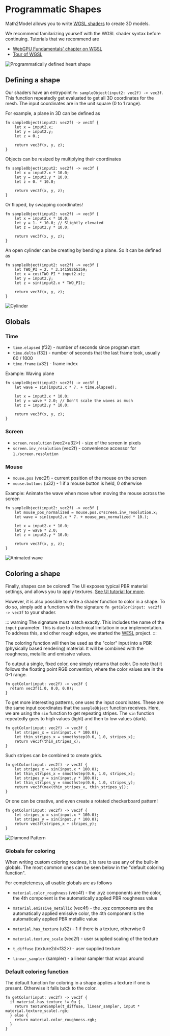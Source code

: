 # Programmatic Shapes

Math2Model allows you to write [WGSL shaders](https://google.github.io/tour-of-wgsl/) to create 3D models.

We recommend familarizing yourself with the WGSL shader syntax before continuing. Tutorials that we recommend are

- [WebGPU Fundamentals' chapter on WGSL](https://webgpufundamentals.org/webgpu/lessons/webgpu-wgsl.html)
- [Tour of WGSL](https://google.github.io/tour-of-wgsl)

![Programmatically defined heart shape](resources/prog-heart.png)

## Defining a shape

Our shaders have an entrypoint `fn sampleObject(input2: vec2f) -> vec3f`. This function repeatedly get evaluated to get all 3D coordinates for the mesh. The input coordinates are in the unit square (0 to 1 range).

For example, a plane in 3D can be defined as

```wgsl
fn sampleObject(input2: vec2f) -> vec3f {
    let x = input2.x;
    let y = input2.y;
    let z = 0.;

	return vec3f(x, y, z);
}
```

Objects can be resized by multiplying their coordinates
```wgsl
fn sampleObject(input2: vec2f) -> vec3f {
    let x = input2.x * 10.0;
    let y = input2.y * 10.0;
    let z = 0. * 10.0;

	return vec3f(x, y, z);
}
```

Or flipped, by swapping coordinates!
```wgsl
fn sampleObject(input2: vec2f) -> vec3f {
    let x = input2.x * 10.0;
    let y = 1. * 10.0; // Slightly elevated
    let z = input2.y * 10.0;

	return vec3f(x, y, z);
}
```


An open cylinder can be creating by bending a plane. So it can be defined as

```wgsl
fn sampleObject(input2: vec2f) -> vec3f {
    let TWO_PI = 2. * 3.14159265359;
    let x = cos(TWO_PI * input2.x);
    let y = input2.y;
    let z = sin(input2.x * TWO_PI);

    return vec3f(x, y, z);
}
```

![Cylinder](resources/prog-cylinder.png)

## Globals

### Time

- `time.elapsed` (f32) - number of seconds since program start
- `time.delta` (f32) - number of seconds that the last frame took, usually 60 / 1000
- `time.frame` (u32) - frame index

Example: Waving plane

```wgsl
fn sampleObject(input2: vec2f) -> vec3f {
    let wave = sin(input2.x * 7. + time.elapsed);

    let x = input2.x * 10.0;
    let y = wave * 2.0; // Don't scale the waves as much
    let z = input2.y * 10.0;

	return vec3f(x, y, z);
}
```

### Screen

- `screen.resolution` (vec2&lt;u32&gt;) - size of the screen in pixels
- `screen.inv_resolution` (vec2f) - convenience accessor for `1./screen.resolution`

### Mouse

- `mouse.pos` (vec2f) - current position of the mouse on the screen
- `mouse.buttons` (u32) - 1 if a mouse button is held, 0 otherwise

Example: Animate the wave when move when moving the mouse across the screen
```wgsl
fn sampleObject(input2: vec2f) -> vec3f {
    let mouse_pos_normalized = mouse.pos.x*screen.inv_resolution.x;
    let wave = sin(input2.x * 7. + mouse_pos_normalized * 10.);

    let x = input2.x * 10.0;
    let y = wave * 2.0;
    let z = input2.y * 10.0;

	return vec3f(x, y, z);
}
```

![Animated wave](./resources/prog-anim-wave.png)

## Coloring a shape

Finally, shapes can be colored! The UI exposes typical PBR material settings, and allows you to apply textures. [See UI tutorial for more](./ui-overview.md).

However, it is also possible to write a shader function to color in a shape. To do so, simply add a function with the signature `fn getColor(input: vec2f) -> vec3f` to your shader.

::: warning
The signature must match exactly. This includes the name of the `input` parameter.
This is due to a technical limitation in our implementation. To address this, and other rough edges, we started the [WESL](https://wesl-lang.dev/) project. 
:::

The coloring function will then be used as the "color" input into a PBR (physically based rendering) material. It will be combined with the roughness, metallic and emissive values.

To output a single, fixed color, one simply returns that color.
Do note that it follows the floating point RGB convention, where the color values are in the 0-1 range.
```wgsl
fn getColor(input: vec2f) -> vec3f {
  return vec3f(1.0, 0.0, 0.0);
}
```

To get more interesting patterns, one uses the input coordinates. These are the same input coordinates that the `sampleObject` function receives. Here, we are using the `sin` function to get repeating stripes. The `sin` function repeatedly goes to high values (light) and then to low values (dark).

```wgsl
fn getColor(input: vec2f) -> vec3f {
    let stripes_x = sin(input.x * 100.0);
    let thin_stripes_x = smoothstep(0.6, 1.0, stripes_x);
    return vec3f(thin_stripes_x);
}
```

Such stripes can be combined to create grids.
```wgsl
fn getColor(input: vec2f) -> vec3f {
    let stripes_x = sin(input.x * 100.0);
    let thin_stripes_x = smoothstep(0.6, 1.0, stripes_x);
    let stripes_y = sin(input.y * 100.0);
    let thin_stripes_y = smoothstep(0.6, 1.0, stripes_y);
    return vec3f(max(thin_stripes_x, thin_stripes_y));
}
```

Or one can be creative, and even create a rotated checkerboard pattern!
```wgsl
fn getColor(input: vec2f) -> vec3f {
    let stripes_x = sin(input.x * 100.0);
    let stripes_y = sin(input.y * 100.0);
    return vec3f(stripes_x + stripes_y);
}
```

![Diamond Pattern](resources/prog-diamond-pattern.png)

### Globals for coloring

When writing custom coloring routines, it is rare to use any of the built-in globals.
The most common ones can be seen below in the "default coloring function".


For completeness, all usable globals are as follows

- `material.color_roughness` (vec4f) - the .xyz components are the color, the 4th component is the automatically applied PBR roughness value
- `material.emissive_metallic` (vec4f) - the .xyz components are the automatically applied emissive color, the 4th component is the automatically applied PBR metallic value
- `material.has_texture` (u32) - 1 if there is a texture, otherwise 0
- `material.texture_scale` (vec2f) - user supplied scaling of the texture

- `t_diffuse` (texture2d&lt;f32&gt;) - user supplied texture
- `linear_sampler` (sampler) - a linear sampler that wraps around

### Default coloring function


The default function for coloring in a shape applies a texture if one is present.
Otherwise it falls back to the color.

```wgsl
fn getColor(input: vec2f) -> vec3f {
  if material.has_texture != 0u {
    return textureSample(t_diffuse, linear_sampler, input * material.texture_scale).rgb;
  } else {
    return material.color_roughness.rgb;
  }
}
```